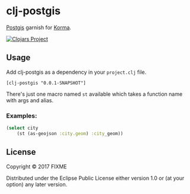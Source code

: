 # clj-postgis

[Postgis](http://www.postgis.net/) garnish for [Korma](https://github.com/korma/Korma).

[![Clojars Project](https://img.shields.io/clojars/v/clj-postgis.svg)](https://clojars.org/clj-postgis)

## Usage

Add clj-postgis as a dependency in your `project.clj` file.

`[clj-postgis "0.0.1-SNAPSHOT"]`

There's just one macro named `st` available which takes a function name with args and alias.

### Examples:

```clojure
(select city
    (st (as-geojson :city.geom) :city_geom))
```

## License

Copyright © 2017 FIXME

Distributed under the Eclipse Public License either version 1.0 or (at
your option) any later version.

